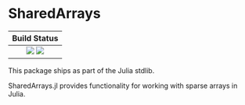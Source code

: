 # SharedArrays

| **Build Status**                                                                                |
|:-----------------------------------------------------------------------------------------------:|
| [![][ci-img]][ci-url] [![][codecov-img]][codecov-url] |


[ci-img]: https://github.com/JuliaLang/sharedarrays.jl/workflows/CI/badge.svg?branch=master
[ci-url]: https://github.com/JuliaLang/sharedarrays.jl/actions?query=workflow%3A%22CI%22

[codecov-img]: https://codecov.io/gh/JuliaLang/sharedarrays.jl/branch/master/graph/badge.svg
[codecov-url]: https://codecov.io/gh/JuliaLang/sharedarrays.jl

This package ships as part of the Julia stdlib.

SharedArrays.jl provides functionality for working with sparse arrays in Julia.
